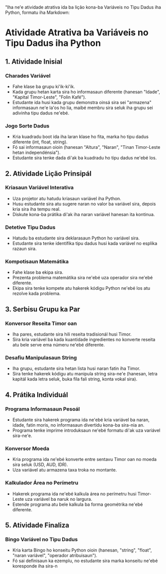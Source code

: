 "Iha ne'e atividade atrativa ida ba lição kona-ba Variáveis no Tipu Dadus iha Python, formatu iha Markdown:

# Atividade Atrativa ba Variáveis no Tipu Dadus iha Python

## 1. Atividade Inisial

### Charades Variável
- Fahe klase ba grupu ki'ik-ki'ik.
- Kada grupu hetan karta sira ho informasaun diferente (hanesan "Idade", "Kapital Timor-Leste", "Folin Kafé").
- Estudante ida husi kada grupu demonstra oinsá sira sei "armazena" informasaun ne'e la'os ho lia, maibé membru sira seluk iha grupu sei adivinha tipu dadus ne'ebé.

### Jogo Sorte Dadus
- Kria kuadradu boot ida iha laran klase ho fita, marka ho tipu dadus diferente (int, float, string).
- Fó sai informasaun oioin (hanesan "Altura", "Naran", "Tinan Timor-Leste hetan independénsia").
- Estudante sira tenke dada di'ak ba kuadradu ho tipu dadus ne'ebé los.

## 2. Atividade Lição Prinsipál

### Kriasaun Variável Interativa
- Uza projetor atu hatudu kriasaun variável iha Python.
- Husu estudante sira atu sugere naran no valor ba variável sira, depois kria sira iha tempu real.
- Diskute kona-ba prátika di'ak iha naran variável hanesan ita kontinua.

### Detetive Tipu Dadus
- Hatudu ba estudante sira deklarasaun Python ho variável sira.
- Estudante sira tenke identifika tipu dadus husi kada variável no esplika razaun sira.

### Kompotisaun Matemátika
- Fahe klase ba ekipa sira.
- Prezenta problema matemátika sira ne'ebé uza operador sira ne'ebé diferente.
- Ekipa sira tenke kompete atu hakerek kódigu Python ne'ebé los atu rezolve kada problema.

## 3. Serbisu Grupu ka Par

### Konversor Reseita Timor oan
- Iha pares, estudante sira hili reseita tradisionál husi Timor.
- Sira kria variável ba kada kuantidade ingredientes no konverte reseita atu bele serve ema númeru ne'ebé diferente.

### Desafiu Manipulasaun String
- Iha grupu, estudante sira hetan lista husi naran fatin iha Timor.
- Sira tenke hakerek kódigu atu manipula string sira-ne'e (hanesan, letra kapitál kada letra seluk, buka fila fali string, konta vokal sira).

## 4. Prátika Individuál

### Programa Informasaun Pesoál
- Estudante sira hakerek programa ida ne'ebé kria variável ba naran, idade, fatin moris, no informasaun divertidu kona-ba sira-nia an.
- Programa tenke imprime introduksaun ne'ebé formatu di'ak uza variável sira-ne'e.

### Konversor Moeda
- Kria programa ida ne'ebé konverte entre sentavu Timor oan no moeda sira seluk (USD, AUD, IDR).
- Uza variável atu armazena taxa troka no montante.

### Kalkulador Área no Perímetru
- Hakerek programa ida ne'ebé kalkula área no perímetru husi Timor-Leste uza variável ba naruk no largura.
- Estende programa atu bele kalkula ba forma geométrika ne'ebé diferente.

## 5. Atividade Finaliza

### Bingo Variável no Tipu Dadus
- Kria karta Bingo ho konseitu Python oioin (hanesan, "string", "float", "naran variável", "operador atribuisaun").
- Fó sai definisaun ka ezemplu, no estudante sira marka konseitu ne'ebé koresponde iha sira-n